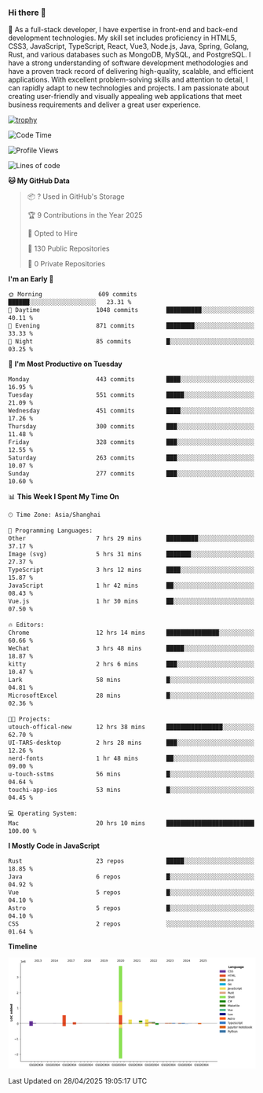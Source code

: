 ### Hi there 👋

🌱 As a full-stack developer, I have expertise in front-end and back-end development technologies. My skill set includes proficiency in HTML5, CSS3, JavaScript, TypeScript, React, Vue3, Node.js, Java, Spring, Golang, Rust, and various databases such as MongoDB, MySQL, and PostgreSQL. I have a strong understanding of software development methodologies and have a proven track record of delivering high-quality, scalable, and efficient applications. With excellent problem-solving skills and attention to detail, I can rapidly adapt to new technologies and projects. I am passionate about creating user-friendly and visually appealing web applications that meet business requirements and deliver a great user experience.

[![trophy](https://github-profile-trophy.vercel.app/?username=elton&rank=SECRET,SSS,SS,S,AAA,AA,A&theme=onedark&no-frame=true&margin-w=10)](https://github.com/ryo-ma/github-profile-trophy)

<!--START_SECTION:waka-->
![Code Time](http://img.shields.io/badge/Code%20Time-1%2C589%20hrs%206%20mins-blue)

![Profile Views](http://img.shields.io/badge/Profile%20Views-0-blue)

![Lines of code](https://img.shields.io/badge/From%20Hello%20World%20I%27ve%20Written-5.6%20million%20lines%20of%20code-blue)

**🐱 My GitHub Data** 

> 📦 ? Used in GitHub's Storage 
 > 
> 🏆 9 Contributions in the Year 2025
 > 
> 💼 Opted to Hire
 > 
> 📜 130 Public Repositories 
 > 
> 🔑 0 Private Repositories 
 > 
**I'm an Early 🐤** 

```text
🌞 Morning                609 commits         ██████░░░░░░░░░░░░░░░░░░░   23.31 % 
🌆 Daytime                1048 commits        ██████████░░░░░░░░░░░░░░░   40.11 % 
🌃 Evening                871 commits         ████████░░░░░░░░░░░░░░░░░   33.33 % 
🌙 Night                  85 commits          █░░░░░░░░░░░░░░░░░░░░░░░░   03.25 % 
```
📅 **I'm Most Productive on Tuesday** 

```text
Monday                   443 commits         ████░░░░░░░░░░░░░░░░░░░░░   16.95 % 
Tuesday                  551 commits         █████░░░░░░░░░░░░░░░░░░░░   21.09 % 
Wednesday                451 commits         ████░░░░░░░░░░░░░░░░░░░░░   17.26 % 
Thursday                 300 commits         ███░░░░░░░░░░░░░░░░░░░░░░   11.48 % 
Friday                   328 commits         ███░░░░░░░░░░░░░░░░░░░░░░   12.55 % 
Saturday                 263 commits         ███░░░░░░░░░░░░░░░░░░░░░░   10.07 % 
Sunday                   277 commits         ███░░░░░░░░░░░░░░░░░░░░░░   10.60 % 
```


📊 **This Week I Spent My Time On** 

```text
🕑︎ Time Zone: Asia/Shanghai

💬 Programming Languages: 
Other                    7 hrs 29 mins       █████████░░░░░░░░░░░░░░░░   37.17 % 
Image (svg)              5 hrs 31 mins       ███████░░░░░░░░░░░░░░░░░░   27.37 % 
TypeScript               3 hrs 12 mins       ████░░░░░░░░░░░░░░░░░░░░░   15.87 % 
JavaScript               1 hr 42 mins        ██░░░░░░░░░░░░░░░░░░░░░░░   08.43 % 
Vue.js                   1 hr 30 mins        ██░░░░░░░░░░░░░░░░░░░░░░░   07.50 % 

🔥 Editors: 
Chrome                   12 hrs 14 mins      ███████████████░░░░░░░░░░   60.66 % 
WeChat                   3 hrs 48 mins       █████░░░░░░░░░░░░░░░░░░░░   18.87 % 
kitty                    2 hrs 6 mins        ███░░░░░░░░░░░░░░░░░░░░░░   10.47 % 
Lark                     58 mins             █░░░░░░░░░░░░░░░░░░░░░░░░   04.81 % 
MicrosoftExcel           28 mins             █░░░░░░░░░░░░░░░░░░░░░░░░   02.36 % 

🐱‍💻 Projects: 
utouch-offical-new       12 hrs 38 mins      ████████████████░░░░░░░░░   62.70 % 
UI-TARS-desktop          2 hrs 28 mins       ███░░░░░░░░░░░░░░░░░░░░░░   12.26 % 
nerd-fonts               1 hr 48 mins        ██░░░░░░░░░░░░░░░░░░░░░░░   09.00 % 
u-touch-sstms            56 mins             █░░░░░░░░░░░░░░░░░░░░░░░░   04.64 % 
touchi-app-ios           53 mins             █░░░░░░░░░░░░░░░░░░░░░░░░   04.45 % 

💻 Operating System: 
Mac                      20 hrs 10 mins      █████████████████████████   100.00 % 
```

**I Mostly Code in JavaScript** 

```text
Rust                     23 repos            █████░░░░░░░░░░░░░░░░░░░░   18.85 % 
Java                     6 repos             █░░░░░░░░░░░░░░░░░░░░░░░░   04.92 % 
Vue                      5 repos             █░░░░░░░░░░░░░░░░░░░░░░░░   04.10 % 
Astro                    5 repos             █░░░░░░░░░░░░░░░░░░░░░░░░   04.10 % 
CSS                      2 repos             ░░░░░░░░░░░░░░░░░░░░░░░░░   01.64 % 
```



**Timeline**

![Lines of Code chart](https://raw.githubusercontent.com/elton/elton/main/assets/bar_graph.png)


 Last Updated on 28/04/2025 19:05:17 UTC
<!--END_SECTION:waka-->

<!--
**elton/elton** is a ✨ _special_ ✨ repository because its `README.md` (this file) appears on your GitHub profile.

Here are some ideas to get you started:

- 🔭 I’m currently working on ...
- 🌱 I’m currently learning ...
- 👯 I’m looking to collaborate on ...
- 🤔 I’m looking for help with ...
- 💬 Ask me about ...
- 📫 How to reach me: ...
- 😄 Pronouns: ...
- ⚡ Fun fact: ...
-->
